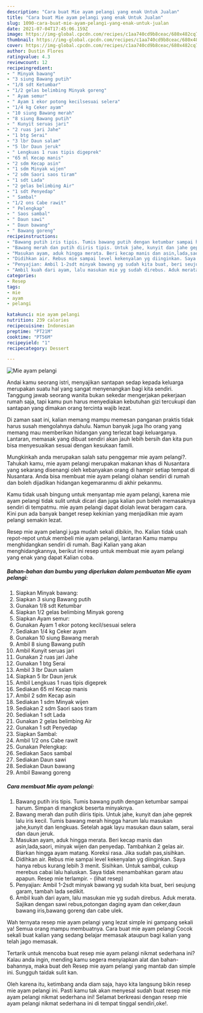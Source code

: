 ```yaml
---
description: "Cara buat Mie ayam pelangi yang enak Untuk Jualan"
title: "Cara buat Mie ayam pelangi yang enak Untuk Jualan"
slug: 1090-cara-buat-mie-ayam-pelangi-yang-enak-untuk-jualan
date: 2021-07-04T17:45:06.159Z
image: https://img-global.cpcdn.com/recipes/c1aa740cd9b8ceac/680x482cq70/mie-ayam-pelangi-foto-resep-utama.jpg
thumbnail: https://img-global.cpcdn.com/recipes/c1aa740cd9b8ceac/680x482cq70/mie-ayam-pelangi-foto-resep-utama.jpg
cover: https://img-global.cpcdn.com/recipes/c1aa740cd9b8ceac/680x482cq70/mie-ayam-pelangi-foto-resep-utama.jpg
author: Dustin Flores
ratingvalue: 4.3
reviewcount: 12
recipeingredient:
- " Minyak bawang"
- "3 siung Bawang putih"
- "1/8 sdt Ketumbar"
- "1/2 gelas belimbing Minyak goreng"
- " Ayam semur"
- " Ayam 1 ekor potong kecilsesuai selera"
- "1/4 kg Ceker ayam"
- "10 siung Bawang merah"
- "8 siung Bawang putih"
- " Kunyit seruas jari"
- "2 ruas jari Jahe"
- "1 btg Serai"
- "3 lbr Daun salam"
- "5 lbr Daun jeruk"
- " Lengkuas 1 ruas tipis digeprek"
- "65 ml Kecap manis"
- "2 sdm Kecap asin"
- "1 sdm Minyak wijen"
- "2 sdm Saori saos tiram"
- "1 sdt Lada"
- "2 gelas belimbing Air"
- "1 sdt Penyedap"
- " Sambal"
- "1/2 ons Cabe rawit"
- " Pelengkap"
- " Saos sambal"
- " Daun sawi"
- " Daun bawang"
- " Bawang goreng"
recipeinstructions:
- "Bawang putih iris tipis. Tumis bawang putih dengan ketumbar sampai harum. Simpan di mangkok beserta minyaknya."
- "Bawang merah dan putih diiris tipis. Untuk jahe, kunyit dan jahe geprek lalu iris kecil. Tumis bawang merah hingga harum lalu masukan jahe,kunyit dan lengkuas. Setelah agak layu masukan daun salam, serai dan daun jeruk."
- "Masukan ayam, aduk hingga merata. Beri kecap manis dan asin,lada,saori, minyak wijen dan penyedap. Tambahkan 2 gelas air. Biarkan hingga ayam matang. Koreksi rasa. Jika sudah pas,sisihkan."
- "Didihkan air. Rebus mie sampai level kekenyalan yg diinginkan. Saya hanya rebus kurang lebih 3 menit. Sisihkan. Untuk sambal, cukup merebus cabai lalu haluskan. Saya tidak menambahkan garam atau apapun. Resep mie terlampir.           (lihat resep)"
- "Penyajian: Ambil 1-2sdt minyak bawang yg sudah kita buat, beri seujung garam, tambah lada sedikit."
- "Ambil kuah dari ayam, lalu masukan mie yg sudah direbus. Aduk merata. Sajikan dengan sawi rebus,potongan daging ayam dan ceker,daun bawang iris,bawang goreng dan cabe ulek."
categories:
- Resep
tags:
- mie
- ayam
- pelangi

katakunci: mie ayam pelangi 
nutrition: 239 calories
recipecuisine: Indonesian
preptime: "PT21M"
cooktime: "PT56M"
recipeyield: "1"
recipecategory: Dessert

---
```



![Mie ayam pelangi](https://img-global.cpcdn.com/recipes/c1aa740cd9b8ceac/680x482cq70/mie-ayam-pelangi-foto-resep-utama.jpg)

Andai kamu seorang istri, menyajikan santapan sedap kepada keluarga merupakan suatu hal yang sangat menyenangkan bagi kita sendiri. Tanggung jawab seorang  wanita bukan sekedar mengerjakan pekerjaan rumah saja, tapi kamu pun harus menyediakan kebutuhan gizi tercukupi dan santapan yang dimakan orang tercinta wajib lezat.

Di zaman  saat ini, kalian memang mampu memesan panganan praktis tidak harus susah mengolahnya dahulu. Namun banyak juga lho orang yang memang mau memberikan hidangan yang terlezat bagi keluarganya. Lantaran, memasak yang dibuat sendiri akan jauh lebih bersih dan kita pun bisa menyesuaikan sesuai dengan kesukaan famili. 



Mungkinkah anda merupakan salah satu penggemar mie ayam pelangi?. Tahukah kamu, mie ayam pelangi merupakan makanan khas di Nusantara yang sekarang disenangi oleh kebanyakan orang di hampir setiap tempat di Nusantara. Anda bisa membuat mie ayam pelangi olahan sendiri di rumah dan boleh dijadikan hidangan kegemaranmu di akhir pekanmu.

Kamu tidak usah bingung untuk menyantap mie ayam pelangi, karena mie ayam pelangi tidak sulit untuk dicari dan juga kalian pun boleh memasaknya sendiri di tempatmu. mie ayam pelangi dapat diolah lewat beragam cara. Kini pun ada banyak banget resep kekinian yang menjadikan mie ayam pelangi semakin lezat.

Resep mie ayam pelangi juga mudah sekali dibikin, lho. Kalian tidak usah repot-repot untuk membeli mie ayam pelangi, lantaran Kamu mampu menghidangkan sendiri di rumah. Bagi Kalian yang akan menghidangkannya, berikut ini resep untuk membuat mie ayam pelangi yang enak yang dapat Kalian coba.

<!--inarticleads1-->

##### Bahan-bahan dan bumbu yang diperlukan dalam pembuatan Mie ayam pelangi:

1. Siapkan  Minyak bawang:
1. Siapkan 3 siung Bawang putih
1. Gunakan 1/8 sdt Ketumbar
1. Siapkan 1/2 gelas belimbing Minyak goreng
1. Siapkan  Ayam semur:
1. Gunakan  Ayam 1 ekor potong kecil/sesuai selera
1. Sediakan 1/4 kg Ceker ayam
1. Gunakan 10 siung Bawang merah
1. Ambil 8 siung Bawang putih
1. Ambil  Kunyit seruas jari
1. Gunakan 2 ruas jari Jahe
1. Gunakan 1 btg Serai
1. Ambil 3 lbr Daun salam
1. Siapkan 5 lbr Daun jeruk
1. Ambil  Lengkuas 1 ruas tipis digeprek
1. Sediakan 65 ml Kecap manis
1. Ambil 2 sdm Kecap asin
1. Sediakan 1 sdm Minyak wijen
1. Sediakan 2 sdm Saori saos tiram
1. Sediakan 1 sdt Lada
1. Gunakan 2 gelas belimbing Air
1. Gunakan 1 sdt Penyedap
1. Siapkan  Sambal:
1. Ambil 1/2 ons Cabe rawit
1. Gunakan  Pelengkap:
1. Sediakan  Saos sambal
1. Sediakan  Daun sawi
1. Sediakan  Daun bawang
1. Ambil  Bawang goreng




<!--inarticleads2-->

##### Cara membuat Mie ayam pelangi:

1. Bawang putih iris tipis. Tumis bawang putih dengan ketumbar sampai harum. Simpan di mangkok beserta minyaknya.
1. Bawang merah dan putih diiris tipis. Untuk jahe, kunyit dan jahe geprek lalu iris kecil. Tumis bawang merah hingga harum lalu masukan jahe,kunyit dan lengkuas. Setelah agak layu masukan daun salam, serai dan daun jeruk.
1. Masukan ayam, aduk hingga merata. Beri kecap manis dan asin,lada,saori, minyak wijen dan penyedap. Tambahkan 2 gelas air. Biarkan hingga ayam matang. Koreksi rasa. Jika sudah pas,sisihkan.
1. Didihkan air. Rebus mie sampai level kekenyalan yg diinginkan. Saya hanya rebus kurang lebih 3 menit. Sisihkan. Untuk sambal, cukup merebus cabai lalu haluskan. Saya tidak menambahkan garam atau apapun. Resep mie terlampir. -           (lihat resep)
1. Penyajian: Ambil 1-2sdt minyak bawang yg sudah kita buat, beri seujung garam, tambah lada sedikit.
1. Ambil kuah dari ayam, lalu masukan mie yg sudah direbus. Aduk merata. Sajikan dengan sawi rebus,potongan daging ayam dan ceker,daun bawang iris,bawang goreng dan cabe ulek.




Wah ternyata resep mie ayam pelangi yang lezat simple ini gampang sekali ya! Semua orang mampu membuatnya. Cara buat mie ayam pelangi Cocok sekali buat kalian yang sedang belajar memasak ataupun bagi kalian yang telah jago memasak.

Tertarik untuk mencoba buat resep mie ayam pelangi nikmat sederhana ini? Kalau anda ingin, mending kamu segera menyiapkan alat dan bahan-bahannya, maka buat deh Resep mie ayam pelangi yang mantab dan simple ini. Sungguh taidak sulit kan. 

Oleh karena itu, ketimbang anda diam saja, hayo kita langsung bikin resep mie ayam pelangi ini. Pasti kamu tak akan menyesal sudah buat resep mie ayam pelangi nikmat sederhana ini! Selamat berkreasi dengan resep mie ayam pelangi nikmat sederhana ini di tempat tinggal sendiri,oke!.

